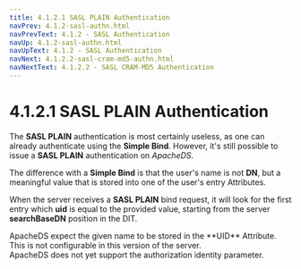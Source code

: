 ```yaml
---
title: 4.1.2.1 SASL PLAIN Authentication
navPrev: 4.1.2-sasl-authn.html
navPrevText: 4.1.2 - SASL Authentication
navUp: 4.1.2-sasl-authn.html
navUpText: 4.1.2 - SASL Authentication
navNext: 4.1.2.2-sasl-cram-md5-authn.html
navNextText: 4.1.2.2 - SASL CRAM-MD5 Authentication
---
```


# 4.1.2.1 SASL PLAIN Authentication

The **SASL PLAIN** authentication is most certainly useless, as one can already authenticate using the **Simple Bind**. However, it's still possible to issue a **SASL PLAIN** authentication on _ApacheDS_.

The difference with a **Simple Bind** is that the user's name is not  **DN**, but a meaningful value that is stored into one of the user's entry Attributes.

When the server receives a **SASL PLAIN** bind request, it will look for the first entry which **uid** is equal to the provided value, starting from the server **searchBaseDN** position in the DIT.

<DIV class="note" markdown="1">
ApacheDS expect the given name to be stored in the **UID** Attribute. This is not configurable in this version of the server.
</DIV>

<DIV class="note" markdown="1">
ApacheDS does not yet support the authorization identity parameter.
</DIV>